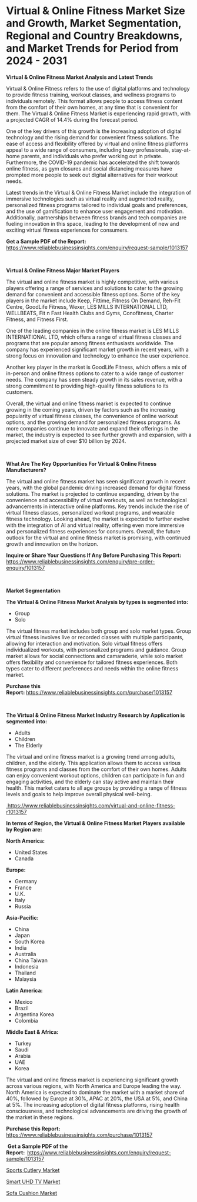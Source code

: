 <p><h1>Virtual & Online Fitness Market Size and Growth, Market Segmentation, Regional and Country Breakdowns, and Market Trends for Period from 2024 -  2031</h1></p><p><strong>Virtual & Online Fitness Market Analysis and Latest Trends</strong></p>
<p><p>Virtual & Online Fitness refers to the use of digital platforms and technology to provide fitness training, workout classes, and wellness programs to individuals remotely. This format allows people to access fitness content from the comfort of their own homes, at any time that is convenient for them. The Virtual & Online Fitness Market is experiencing rapid growth, with a projected CAGR of 14.4% during the forecast period. </p><p>One of the key drivers of this growth is the increasing adoption of digital technology and the rising demand for convenient fitness solutions. The ease of access and flexibility offered by virtual and online fitness platforms appeal to a wide range of consumers, including busy professionals, stay-at-home parents, and individuals who prefer working out in private. Furthermore, the COVID-19 pandemic has accelerated the shift towards online fitness, as gym closures and social distancing measures have prompted more people to seek out digital alternatives for their workout needs.</p><p>Latest trends in the Virtual & Online Fitness Market include the integration of immersive technologies such as virtual reality and augmented reality, personalized fitness programs tailored to individual goals and preferences, and the use of gamification to enhance user engagement and motivation. Additionally, partnerships between fitness brands and tech companies are fueling innovation in this space, leading to the development of new and exciting virtual fitness experiences for consumers.</p></p>
<p><strong>Get a Sample PDF of the Report:&nbsp;</strong> <a href="https://www.reliablebusinessinsights.com/enquiry/request-sample/1013157">https://www.reliablebusinessinsights.com/enquiry/request-sample/1013157</a></p>
<p>&nbsp;</p>
<p><strong>Virtual & Online Fitness Major Market Players</strong></p>
<p><p>The virtual and online fitness market is highly competitive, with various players offering a range of services and solutions to cater to the growing demand for convenient and accessible fitness options. Some of the key players in the market include Keep, Fittime, Fitness On Demand, Reh-Fit Centre, GoodLife Fitness, Wexer, LES MILLS INTERNATIONAL LTD, WELLBEATS, Fit n Fast Health Clubs and Gyms, Conofitness, Charter Fitness, and Fitness First.</p><p>One of the leading companies in the online fitness market is LES MILLS INTERNATIONAL LTD, which offers a range of virtual fitness classes and programs that are popular among fitness enthusiasts worldwide. The company has experienced significant market growth in recent years, with a strong focus on innovation and technology to enhance the user experience.</p><p>Another key player in the market is GoodLife Fitness, which offers a mix of in-person and online fitness options to cater to a wide range of customer needs. The company has seen steady growth in its sales revenue, with a strong commitment to providing high-quality fitness solutions to its customers.</p><p>Overall, the virtual and online fitness market is expected to continue growing in the coming years, driven by factors such as the increasing popularity of virtual fitness classes, the convenience of online workout options, and the growing demand for personalized fitness programs. As more companies continue to innovate and expand their offerings in the market, the industry is expected to see further growth and expansion, with a projected market size of over $10 billion by 2024.</p></p>
<p>&nbsp;</p>
<p><strong>What Are The Key Opportunities For Virtual & Online Fitness Manufacturers?</strong></p>
<p><p>The virtual and online fitness market has seen significant growth in recent years, with the global pandemic driving increased demand for digital fitness solutions. The market is projected to continue expanding, driven by the convenience and accessibility of virtual workouts, as well as technological advancements in interactive online platforms. Key trends include the rise of virtual fitness classes, personalized workout programs, and wearable fitness technology. Looking ahead, the market is expected to further evolve with the integration of AI and virtual reality, offering even more immersive and personalized fitness experiences for consumers. Overall, the future outlook for the virtual and online fitness market is promising, with continued growth and innovation on the horizon.</p></p>
<p><strong>Inquire or Share Your Questions If Any Before Purchasing This Report:</strong> <a href="https://www.reliablebusinessinsights.com/enquiry/pre-order-enquiry/1013157">https://www.reliablebusinessinsights.com/enquiry/pre-order-enquiry/1013157</a></p>
<p>&nbsp;</p>
<p><strong>Market Segmentation</strong></p>
<p><strong>The Virtual & Online Fitness Market Analysis by types is segmented into:</strong></p>
<p><ul><li>Group</li><li>Solo</li></ul></p>
<p><p>The virtual fitness market includes both group and solo market types. Group virtual fitness involves live or recorded classes with multiple participants, allowing for interaction and motivation. Solo virtual fitness offers individualized workouts, with personalized programs and guidance. Group market allows for social connections and camaraderie, while solo market offers flexibility and convenience for tailored fitness experiences. Both types cater to different preferences and needs within the online fitness market.</p></p>
<p><strong>Purchase this Report:&nbsp;</strong><a href="https://www.reliablebusinessinsights.com/purchase/1013157">https://www.reliablebusinessinsights.com/purchase/1013157</a></p>
<p>&nbsp;</p>
<p><strong>The Virtual & Online Fitness Market Industry Research by Application is segmented into:</strong></p>
<p><ul><li>Adults</li><li>Children</li><li>The Elderly</li></ul></p>
<p><p>The virtual and online fitness market is a growing trend among adults, children, and the elderly. This application allows them to access various fitness programs and classes from the comfort of their own homes. Adults can enjoy convenient workout options, children can participate in fun and engaging activities, and the elderly can stay active and maintain their health. This market caters to all age groups by providing a range of fitness levels and goals to help improve overall physical well-being.</p></p>
<p><a href="https://www.reliablebusinessinsights.com/virtual-and-online-fitness-r1013157">&nbsp;https://www.reliablebusinessinsights.com/virtual-and-online-fitness-r1013157</a></p>
<p><strong>In terms of Region, the Virtual & Online Fitness Market Players available by Region are:</strong></p>
<p>
    <p> <strong> North America: </strong>
        <ul>
            <li>United States</li>
            <li>Canada</li>
        </ul>
        </p> 
    <p> <strong> Europe: </strong>
        <ul>
            <li>Germany</li>
            <li>France</li>
            <li>U.K.</li>
            <li>Italy</li>
            <li>Russia</li>
        </ul>
        </p> 
    <p> <strong> Asia-Pacific: </strong>
        <ul>
            <li>China</li>
            <li>Japan</li>
            <li>South Korea</li>
            <li>India</li>
            <li>Australia</li>
            <li>China Taiwan</li>
            <li>Indonesia</li>
            <li>Thailand</li>
            <li>Malaysia</li>
        </ul>
        </p> 
    <p> <strong> Latin America: </strong>
        <ul>
            <li>Mexico</li>
            <li>Brazil</li>
            <li>Argentina Korea</li>
            <li>Colombia</li>
        </ul>
        </p> 
    <p> <strong> Middle East & Africa: </strong>
        <ul>
            <li>Turkey</li>
            <li>Saudi</li>
            <li>Arabia</li>
            <li>UAE</li>
            <li>Korea</li>
        </ul>
    </p>
    </p>
<p><p>The virtual and online fitness market is experiencing significant growth across various regions, with North America and Europe leading the way. North America is expected to dominate the market with a market share of 40%, followed by Europe at 30%, APAC at 20%, the USA at 5%, and China at 5%. The increasing adoption of digital fitness platforms, rising health consciousness, and technological advancements are driving the growth of the market in these regions.</p></p>
<p><strong>Purchase this Report: </strong><a href="https://www.reliablebusinessinsights.com/purchase/1013157">https://www.reliablebusinessinsights.com/purchase/1013157</a></p>
<p>&nbsp;<strong>Get a Sample PDF of the Report:&nbsp;&nbsp;</strong><a href="https://www.reliablebusinessinsights.com/enquiry/request-sample/1013157">https://www.reliablebusinessinsights.com/enquiry/request-sample/1013157</a></p>
<p><strong></strong></p>
<p><p><a href="https://github.com/brenzgnarento/Market-Research-Report-List-3/blob/main/sports-cutlery-market.md">Sports Cutlery Market</a></p><p><a href="https://github.com/yoshih12/Market-Research-Report-List-4/blob/main/smart-uhd-tv-market.md">Smart UHD TV Market</a></p><p><a href="https://github.com/jerrycopelandthomaswsqd8q/Market-Research-Report-List-3/blob/main/sofa-cushion-market.md">Sofa Cushion Market</a></p></p>